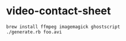 video-contact-sheet
===================
```
brew install ffmpeg imagemagick ghostscript
./generate.rb foo.avi
```
